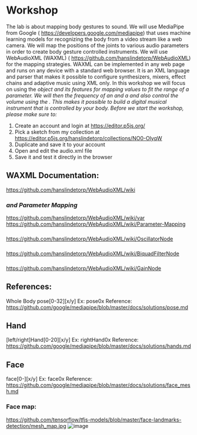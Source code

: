 # Workshop

The lab is about mapping body gestures to sound. We will use MediaPipe from Google ( https://developers.google.com/mediapipe)  that uses machine learning models for recognizing the body from a video stream like a web camera. We will map the positions of the joints to various audio parameters in order to create body gesture controlled instruments.
We will use WebAudioXML (WAXML) ( https://github.com/hanslindetorp/WebAudioXML) for the mapping strategies. WAXML can be implemented in any web page and runs on any device with a standard web browser. It is an XML language and parser that makes it possible to configure synthesizers, mixers, effect chains and adaptive music using XML only.
In this workshop we will focus on using the <var> object and its features for mapping values to fit the range of a parameter. We will then the frequency of an <OscillatorNode> and a <BiquadFilterNode> and also control the volume using the <GainNode>. This makes it possible to build a digital musical instrument that is controlled by your body.
Before we start the workshop, please make sure to:

1. Create an account and login at  https://editor.p5js.org/
2. Pick a sketch from my collection at  https://editor.p5js.org/hanslindetorp/collections/NO0-OlyqW
3. Duplicate and save it to your account
4. Open and edit the audio.xml file
5. Save it and test it directly in the browser
 
## WAXML Documentation:
https://github.com/hanslindetorp/WebAudioXML/wiki

### <var> and Parameter Mapping
https://github.com/hanslindetorp/WebAudioXML/wiki/var
https://github.com/hanslindetorp/WebAudioXML/wiki/Parameter-Mapping

### <OscillatorNode>
https://github.com/hanslindetorp/WebAudioXML/wiki/OscillatorNode

### <BiquadFilterNode>
https://github.com/hanslindetorp/WebAudioXML/wiki/BiquadFilterNode

### <GainNode>
https://github.com/hanslindetorp/WebAudioXML/wiki/GainNode


## References:
Whole Body
pose[0-32][x/y]
Ex: pose0x
Reference:
https://github.com/google/mediapipe/blob/master/docs/solutions/pose.md

## Hand
[left/right]Hand[0-20][x/y]
Ex: rightHand0x
Reference:
https://github.com/google/mediapipe/blob/master/docs/solutions/hands.md

## Face
face[0-][x/y]
Ex: face0x
Reference:
https://github.com/google/mediapipe/blob/master/docs/solutions/face_mesh.md

### Face map:
https://github.com/tensorflow/tfjs-models/blob/master/face-landmarks-detection/mesh_map.jpg
![image](https://github.com/mattiaspetersson/SMC-Summer-School-2023/assets/15527600/ad1c29dd-865f-4a99-a64d-3cb2e2b7d1ce)
